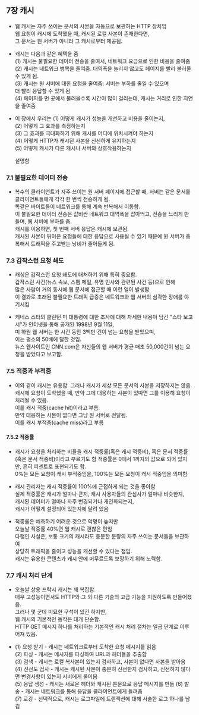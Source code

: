 
## 7장 캐시

- 웹 캐시는 자주 쓰이는 문서의 사본을 자동으로 보관하는 HTTP 장치임    
  웹 요청이 캐시에 도착했을 때, 캐시된 로컬 사본이 존재한다면,  
  그 문서는 원 서버가 아니라 그 캐시로부터 제공됨.  


- 캐시는 다음과 같은 혜택을 줌  
  (1) 캐시는 불필요한 데이터 전송을 줄여서, 네트워크 요금으로 인한 비용을 줄여줌   
  (2) 캐시는 네트워크 병목을 줄여줌. 대역폭을 늘리지 않고도 페이지를 빨리 불러올 수 있게 됨.  
  (3) 캐시는 원 서버에 대한 요청을 줄여줌. 서버는 부하를 줄일 수 있으며  
      더 빨리 응답할 수 있게 됨  
  (4) 페이지를 먼 곳에서 불러올수록 시간이 많이 걸리는데, 캐시는 거리로 인한 지연을 줄여줌  


- 이 장에서 우리는 
  (1) 어떻게 캐시가 성능을 개선하고 비용을 줄이는지,  
  (2) 어떻게 그 효과를 측정하는지  
  (3) 그 효과를 극대화하기 위해 캐시를 어디에 위치시켜야 하는지  
  (4) 어떻게 HTTP가 캐시된 사본을 신선하게 유지하는지  
  (5) 어떻게 캐시가 다른 캐시나 서버와 상호작용하는지    

  설명함


### 7.1 불필요한 데이터 전송

- 복수의 클라이언트가 자주 쓰이는 원 서버 페이지에 접근할 때, 
  서버는 같은 문서를 클라이언트들에게 각각 한 번씩 전송하게 됨.  
  똑같은 바이트들이 네트워크를 통해 계속 반복해서 이동함.  
  이 불필요한 데이터 전송은 값비싼 네트워크 대역폭을 잡아먹고, 전송을 느리게 만들며, 웹 서버에 부하를 줌.  
  캐시를 이용하면, 첫 번째 서버 응답은 캐시에 보관됨.  
  캐시된 사본이 뒤이은 요청들에 대한 응답으로 사용될 수 있기 때문에 원 서버가 중복해서 트래픽을 주고받는 낭비가 줄어들게 됨.  


### 7.3 갑작스런 요청 쇄도 

- 캐싱은 갑작스런 요청 쇄도에 대처하기 위해 특히 중요함.  
  갑작스런 사건(뉴스 속보, 스팸 메일, 유명 인사와 관련된 사건 등)으로 인해  
  많은 사람이 거의 동시에 웹 문서에 접근할 때 이런 일이 발생함  
  이 결과로 초래된 불필요한 트래픽 급증은 네트워크와 웹 서버의 심각한 장애를 야기시킴  

- 케네스 스타의 클린턴 미 대통령에 대한 조사에 대해 자세한 내용이 담긴 
  "스타 보고서"가 인터넷을 통해 공개된 1998년 9월 11일,   
  미 하원 웹 서버는 한 시간 동안 3백만 건이 넘는 요청을 받았으며,  
  이는 평소의 50배에 달한 것임.  
  뉴스 웹사이트인 CNN.com은 자신들의 웹 서버가 평균 매초 50,000건이 넘는 요청을 받았다고 보고함. 


### 7.5 적중과 부적중

- 이와 같이 캐시는 유용함. 그러나 캐시가 세상 모든 문서의 사본을 저장하지는 않음.  
  캐시에 요청이 도착했을 때, 만약 그에 대응하는 사본이 있따면 그를 이용해 요청이 처리될 수 있음.  
  이를 캐시 적중(cache hit)이라고 부름.  
  만약 대응하는 사본이 없다면 그냥 원 서버로 전달됨.  
  이를 캐시 부적중(cache miss)라고 부름  


#### 7.5.2 적중률  

- 캐시가 요청을 처리하는 비율을 캐시 적중률(혹은 캐시 적중비), 혹은 문서 적중률(혹은 문서 적중비)이라고 부르기도 함
  적중률은 0에서 1까지의 값으로 되어 있지만, 흔히 퍼센트로 표현되기도 함.  
  0%는 모든 요청이 캐시 부적중임을, 100%는 모든 요청이 캐시 적중임을 의미함  
  
- 캐시 관리자는 캐시 적중률이 100%에 근접하게 되는 것을 좋아함  
  실제 적중률은 캐시가 얼마나 큰지, 캐시 사용자들의 관심사가 얼마나 비슷한지,  
  캐시된 데이터가 얼마나 자주 변경되거나 개인화되는지,  
  캐시가 어떻게 설정되어 있는지에 달려 있음  
  
- 적중률은 예측하기 어려운 것으로 악명이 높지만  
  오늘날 적중률 40%면 웹 캐시로 괜찮은 편임  
  다행인 사실은, 보통 크기의 캐시라도 충분한 분량의 자주 쓰이눈 문서들을 보관하여  
  상당히 트래픽을 줄이고 성능을 개선할 수 있다는 점임.  
  캐시는 유용한 콘텐츠가 캐시 안에 머무르도록 보장하기 위해 노력함.
  
  

### 7.7 캐시 처리 단계

- 오늘날 상용 프락시 캐시는 꽤 복잡함.  
  매우 고성능이면서도 HTTP와 그 외 다른 기술의 고급 기능을 지원하도록 만들어졌음.  
  그러나 몇 군데 미묘한 구석이 있긴 하지만,  
  웹 캐시의 기본적인 동작은 대개 단순함.  
  HTTP GET 메시지 하나를 처리하는 기본적인 캐시 처리 절차는 일곱 단계로 이루어져 있음.  
  
- (1) 요청 받기 - 캐시는 네트워크로부터 도착한 요청 메시지를 읽음  
  (2) 파싱 - 캐시는 메시지를 파싱하여 URL과 헤더들을 추출함  
  (3) 검색 - 캐시는 로컬 복사본이 있는지 검사하고, 사본이 없다면 사본을 받아옴  
  (4) 신선도 검사 - 캐시는 캐시된 사본이 충분히 신선한지 검사하고, 신선하지 않다면 변경사항이 있는지 서버에게 물어봄  
  (5) 응답 생성 - 캐시는 새로운 헤더와 캐시된 본문으로 응답 메시지를 만듦 
  (6) 발송 - 캐시는 네트워크를 통해 응답을 클라이언트에게 돌려줌  
  (7) 로깅 - 선택적으로, 캐시는 로그파일에 트랜잭션에 대해 서술한 로그 하나를 남김  
  
  
  
  
  
  

 
